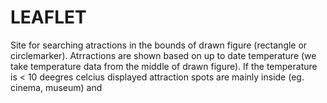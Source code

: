# LEAFLET
Site for searching atractions in the bounds of drawn figure (rectangle or circlemarker). Atrractions are shown based on up to date temperature (we take temperature data from the middle of drawn figure). If the temperature is < 10 deegres celcius displayed attraction spots are mainly inside (eg. cinema, museum) and 
